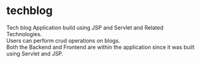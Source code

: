 # techblog   
Tech blog Application build using JSP and Servlet and Related Technologies.   
Users can perform crud operations on blogs.   
Both the Backend and Frontend are within the application since it was built using Servlet and JSP.

